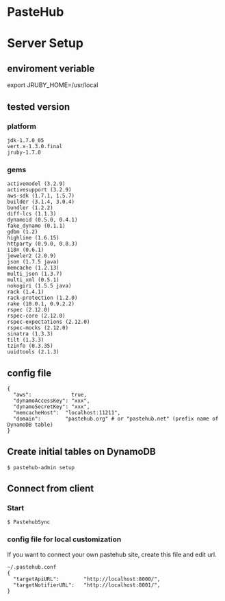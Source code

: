 PasteHub
=======================

# Server Setup

## enviroment veriable

  export JRUBY_HOME=/usr/local

## tested version

### platform

    jdk-1.7.0_05
    vert.x-1.3.0.final
    jruby-1.7.0

### gems

    activemodel (3.2.9)
    activesupport (3.2.9)
    aws-sdk (1.7.1, 1.5.7)
    builder (3.1.4, 3.0.4)
    bundler (1.2.2)
    diff-lcs (1.1.3)
    dynamoid (0.5.0, 0.4.1)
    fake_dynamo (0.1.1)
    gdbm (1.2)
    highline (1.6.15)
    httparty (0.9.0, 0.8.3)
    i18n (0.6.1)
    jeweler2 (2.0.9)
    json (1.7.5 java)
    memcache (1.2.13)
    multi_json (1.3.7)
    multi_xml (0.5.1)
    nokogiri (1.5.5 java)
    rack (1.4.1)
    rack-protection (1.2.0)
    rake (10.0.1, 0.9.2.2)
    rspec (2.12.0)
    rspec-core (2.12.0)
    rspec-expectations (2.12.0)
    rspec-mocks (2.12.0)
    sinatra (1.3.3)
    tilt (1.3.3)
    tzinfo (0.3.35)
    uuidtools (2.1.3)


## config file

    {
      "aws":             true,
      "dynamoAccessKey": "xxx",
      "dynamoSecretKey": "xxx",
      "memcacheHost":  "localhost:11211",
      "domain":        "pastehub.org" # or "pastehub.net" (prefix name of DynamoDB table)
    }


## Create initial tables on DynamoDB

    $ pastehub-admin setup
	
## Connect from client

### Start

    $ PastehubSync

### config file for local customization

If you want to connect your own pastehub site, create this file and edit url.

    ~/.pastehub.conf
    {
      "targetApiURL":        "http://localhost:8000/",
      "targetNotifierURL":   "http://localhost:8001/",
    }



